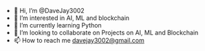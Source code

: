 - 👋 Hi, I’m @DaveJay3002
- 👀 I’m interested in AI, ML and blockchain
- 🌱 I’m currently learning Python
- 💞️ I’m looking to collaborate on Projects on AI, ML and Blockchain
- 📫 How to reach me davejay3002@gmail.com

<!---
DaveJay3002/DaveJay3002 is a ✨ special ✨ repository because its `README.md` (this file) appears on your GitHub profile.
You can click the Preview link to take a look at your changes.
--->
